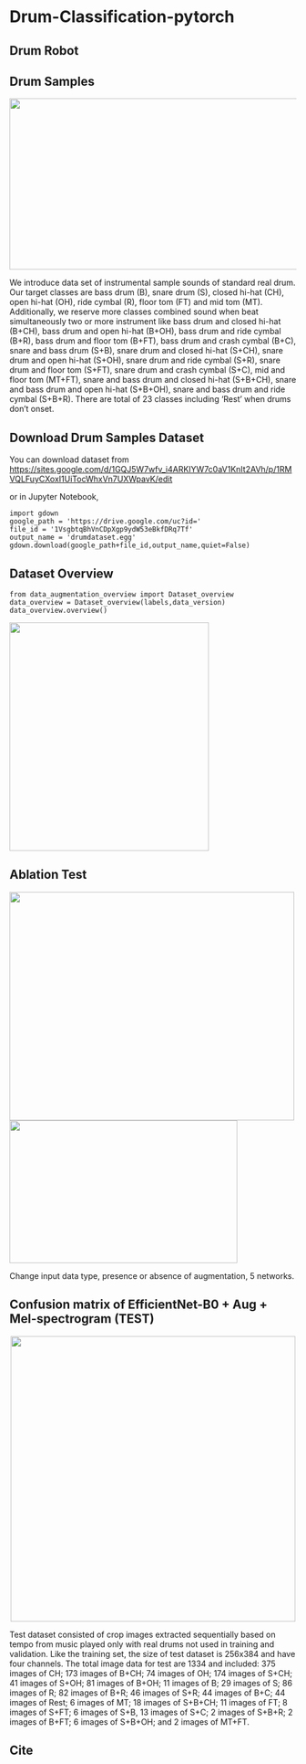 # Drum-Classification-pytorch
## Drum Robot

## Drum Samples
<p align="center"><img src=https://user-images.githubusercontent.com/19663575/121455748-f7f74700-c9df-11eb-9e77-37af6dabf36a.png width="600" height="300"></>

We introduce data set of instrumental sample sounds of standard real drum.  Our target classes are bass drum (B), snare drum (S), closed hi-hat (CH), open hi-hat (OH), ride cymbal (R), floor tom (FT) and mid tom (MT). Additionally, we reserve more classes combined sound when beat simultaneously two or more instrument like bass drum and closed hi-hat (B+CH), bass drum and open hi-hat (B+OH), bass drum and ride cymbal (B+R), bass drum and floor tom (B+FT), bass drum and crash cymbal (B+C), snare and bass drum (S+B), snare drum and closed hi-hat (S+CH), snare drum and open hi-hat (S+OH), snare drum and ride cymbal (S+R), snare drum and floor tom (S+FT), snare drum and crash cymbal (S+C), mid and floor tom (MT+FT), snare and bass drum and closed hi-hat (S+B+CH), snare and bass drum and open hi-hat (S+B+OH), snare and bass drum and ride cymbal (S+B+R). There are total of 23 classes including ‘Rest’ when drums don’t onset. 

## Download Drum Samples Dataset
You can download dataset from https://sites.google.com/d/1GQJ5W7wfv_i4ARKIYW7c0aV1KnIt2AVh/p/1RMVQLFuyCXoxI1UiTocWhxVn7UXWpavK/edit

or in Jupyter Notebook,

~~~
import gdown 
google_path = 'https://drive.google.com/uc?id=' 
file_id = '1VsgbtqBhVnCDpXgp9ydW53eBkfDRq7Tf' 
output_name = 'drumdataset.egg' 
gdown.download(google_path+file_id,output_name,quiet=False)
~~~

## Dataset Overview
~~~
from data_augmentation_overview import Dataset_overview
data_overview = Dataset_overview(labels,data_version)
data_overview.overview()
~~~
<img src=https://user-images.githubusercontent.com/19663575/121461034-04cc6880-c9e9-11eb-8483-75e1b9c0502d.JPG width="350" height="400">

## Ablation Test

<img src=https://user-images.githubusercontent.com/19663575/121988568-894a2d00-cdd5-11eb-9982-bd800d01b997.png width="500" height="400"><img src=https://user-images.githubusercontent.com/19663575/122017243-c0800480-cdfc-11eb-9ff1-d57ffe3f9a7c.png width="400" height="250">

Change input data type, presence or absence of augmentation, 5 networks.

## Confusion matrix of EfficientNet-B0 + Aug + Mel-spectrogram (TEST)

<p align="center"><img src=https://user-images.githubusercontent.com/19663575/121989057-6bc99300-cdd6-11eb-8ffb-4bcfd5643039.png width="500" height="500"></>

Test dataset consisted of crop images extracted sequentially based on tempo from music played only with real drums not used in training and validation. Like the training set, the size of test dataset is 256x384 and have four channels. The total image data for test are 1334 and included: 375 images of CH; 173 images of B+CH; 74 images of OH; 174 images of S+CH; 41 images of S+OH; 81 images of B+OH; 11 images of B; 29 images of S; 86 images of R; 82 images of B+R; 46 images of S+R; 44 images of B+C; 44 images of Rest; 6 images of MT; 18 images of S+B+CH; 11 images of FT; 8 images of S+FT; 6 images of S+B, 13 images of S+C; 2 images of S+B+R; 2 images of B+FT; 6 images of S+B+OH; and 2 images of MT+FT. 
## Cite

